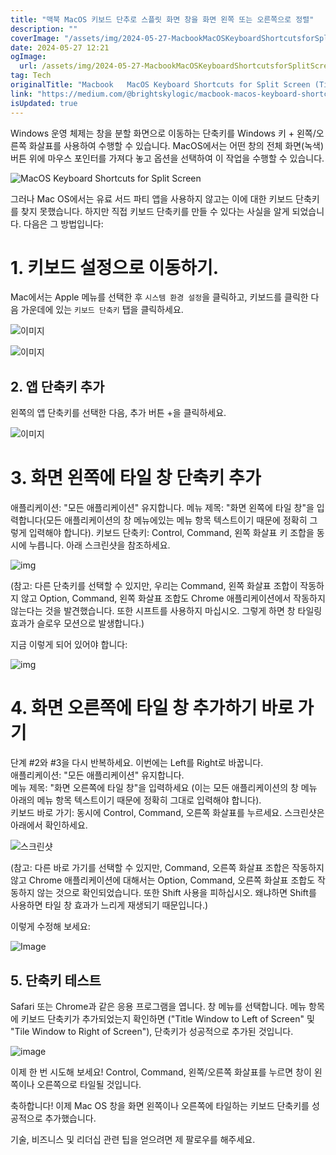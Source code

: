 ```yaml
---
title: "맥북 MacOS 키보드 단추로 스플릿 화면 창을 화면 왼쪽 또는 오른쪽으로 정렬"
description: ""
coverImage: "/assets/img/2024-05-27-MacbookMacOSKeyboardShortcutsforSplitScreenTileWindowstoLeftorRightofScreen_0.png"
date: 2024-05-27 12:21
ogImage:
  url: /assets/img/2024-05-27-MacbookMacOSKeyboardShortcutsforSplitScreenTileWindowstoLeftorRightofScreen_0.png
tag: Tech
originalTitle: "Macbook   MacOS Keyboard Shortcuts for Split Screen (Tile Windows to Left or Right of Screen)"
link: "https://medium.com/@brightskylogic/macbook-macos-keyboard-shortcuts-for-split-screen-tile-windows-left-and-right-d5ebb6342d37"
isUpdated: true
---
```


Windows 운영 체제는 창을 분할 화면으로 이동하는 단축키를 Windows 키 + 왼쪽/오른쪽 화살표를 사용하여 수행할 수 있습니다. MacOS에서는 어떤 창의 전체 화면(녹색) 버튼 위에 마우스 포인터를 가져다 놓고 옵션을 선택하여 이 작업을 수행할 수 있습니다.

![MacOS Keyboard Shortcuts for Split Screen](/assets/img/2024-05-27-MacbookMacOSKeyboardShortcutsforSplitScreenTileWindowstoLeftorRightofScreen_0.png)

그러나 Mac OS에서는 유료 서드 파티 앱을 사용하지 않고는 이에 대한 키보드 단축키를 찾지 못했습니다. 하지만 직접 키보드 단축키를 만들 수 있다는 사실을 알게 되었습니다. 다음은 그 방법입니다:

# 1. 키보드 설정으로 이동하기.

<div class="content-ad"></div>

Mac에서는 Apple 메뉴를 선택한 후 `시스템 환경 설정`을 클릭하고, 키보드를 클릭한 다음 가운데에 있는 `키보드 단축키` 탭을 클릭하세요.

![이미지](/assets/img/2024-05-27-MacbookMacOSKeyboardShortcutsforSplitScreenTileWindowstoLeftorRightofScreen_1.png)

![이미지](/assets/img/2024-05-27-MacbookMacOSKeyboardShortcutsforSplitScreenTileWindowstoLeftorRightofScreen_2.png)

## 2. 앱 단축키 추가

<div class="content-ad"></div>

왼쪽의 앱 단축키를 선택한 다음, 추가 버튼 +을 클릭하세요.

![이미지](/assets/img/2024-05-27-MacbookMacOSKeyboardShortcutsforSplitScreenTileWindowstoLeftorRightofScreen_3.png)

# 3. 화면 왼쪽에 타일 창 단축키 추가

애플리케이션: "모든 애플리케이션" 유지합니다.
메뉴 제목: "화면 왼쪽에 타일 창"을 입력합니다(모든 애플리케이션의 창 메뉴에있는 메뉴 항목 텍스트이기 때문에 정확히 그렇게 입력해야 합니다).
키보드 단축키: Control, Command, 왼쪽 화살표 키 조합을 동시에 누릅니다. 아래 스크린샷을 참조하세요.

<div class="content-ad"></div>

![img](/assets/img/2024-05-27-MacbookMacOSKeyboardShortcutsforSplitScreenTileWindowstoLeftorRightofScreen_4.png)

(참고: 다른 단축키를 선택할 수 있지만, 우리는 Command, 왼쪽 화살표 조합이 작동하지 않고 Option, Command, 왼쪽 화살표 조합도 Chrome 애플리케이션에서 작동하지 않는다는 것을 발견했습니다. 또한 시프트를 사용하지 마십시오. 그렇게 하면 창 타일링 효과가 슬로우 모션으로 발생합니다.)

지금 이렇게 되어 있어야 합니다:

![img](/assets/img/2024-05-27-MacbookMacOSKeyboardShortcutsforSplitScreenTileWindowstoLeftorRightofScreen_5.png)

<div class="content-ad"></div>

# 4. 화면 오른쪽에 타일 창 추가하기 바로 가기

단계 #2와 #3을 다시 반복하세요. 이번에는 Left를 Right로 바꿉니다.  
애플리케이션: "모든 애플리케이션" 유지합니다.  
메뉴 제목: "화면 오른쪽에 타일 창"을 입력하세요 (이는 모든 애플리케이션의 창 메뉴 아래의 메뉴 항목 텍스트이기 때문에 정확히 그대로 입력해야 합니다).  
키보드 바로 가기: 동시에 Control, Command, 오른쪽 화살표를 누르세요. 스크린샷은 아래에서 확인하세요.

![스크린샷](/assets/img/2024-05-27-MacbookMacOSKeyboardShortcutsforSplitScreenTileWindowstoLeftorRightofScreen_6.png)

(참고: 다른 바로 가기를 선택할 수 있지만, Command, 오른쪽 화살표 조합은 작동하지 않고 Chrome 애플리케이션에 대해서는 Option, Command, 오른쪽 화살표 조합도 작동하지 않는 것으로 확인되었습니다. 또한 Shift 사용을 피하십시오. 왜냐하면 Shift를 사용하면 타일 창 효과가 느리게 재생되기 때문입니다.)

<div class="content-ad"></div>

이렇게 수정해 보세요:

![Image](/assets/img/2024-05-27-MacbookMacOSKeyboardShortcutsforSplitScreenTileWindowstoLeftorRightofScreen_7.png)

## 5. 단축키 테스트

Safari 또는 Chrome과 같은 응용 프로그램을 엽니다. 창 메뉴를 선택합니다. 메뉴 항목에 키보드 단축키가 추가되었는지 확인하면 ("Title Window to Left of Screen" 및 "Tile Window to Right of Screen"), 단축키가 성공적으로 추가된 것입니다.

<div class="content-ad"></div>

![image](/assets/img/2024-05-27-MacbookMacOSKeyboardShortcutsforSplitScreenTileWindowstoLeftorRightofScreen_8.png)

이제 한 번 시도해 보세요! Control, Command, 왼쪽/오른쪽 화살표를 누르면 창이 왼쪽이나 오른쪽으로 타일될 것입니다.

축하합니다! 이제 Mac OS 창을 화면 왼쪽이나 오른쪽에 타일하는 키보드 단축키를 성공적으로 추가했습니다.

기술, 비즈니스 및 리더십 관련 팁을 얻으려면 제 팔로우를 해주세요.
